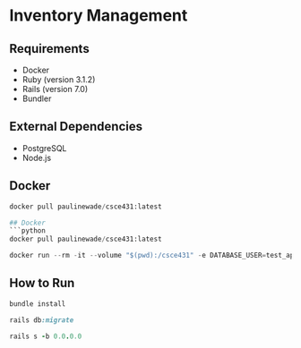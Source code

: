 # Inventory Management

## Requirements
- Docker
- Ruby (version 3.1.2)
- Rails (version 7.0)
- Bundler

## External Dependencies
- PostgreSQL
- Node.js

## Docker
```python
docker pull paulinewade/csce431:latest

## Docker
```python
docker pull paulinewade/csce431:latest
```
```python
docker run --rm -it --volume "$(pwd):/csce431" -e DATABASE_USER=test_app -e DATABASE_PASSWORD=test_password -p 3000:3000 paulinewade/csce431:latest
```

## How to Run
```ruby
bundle install
```
```ruby
rails db:migrate
```
```ruby
rails s -b 0.0.0.0
```
